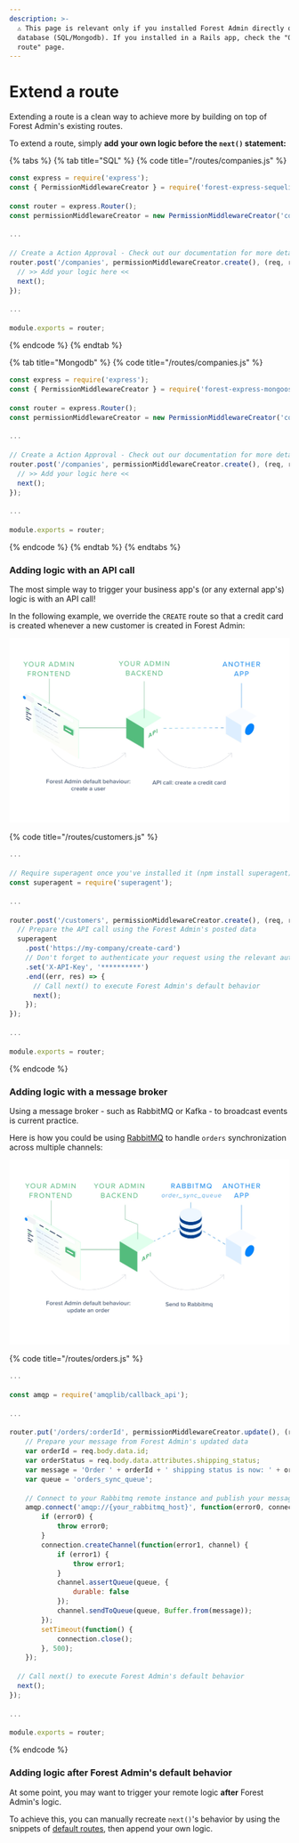 ```yaml
---
description: >-
  ⚠️ This page is relevant only if you installed Forest Admin directly on a
  database (SQL/Mongodb). If you installed in a Rails app, check the "Override a
  route" page.
---
```


# Extend a route

Extending a route is a clean way to achieve more by building on top of Forest Admin's existing routes.

To extend a route, simply **add** **your own logic before the `next()` statement:**

{% tabs %}
{% tab title="SQL" %}
{% code title="/routes/companies.js" %}
```javascript
const express = require('express');
const { PermissionMiddlewareCreator } = require('forest-express-sequelize');

const router = express.Router();
const permissionMiddlewareCreator = new PermissionMiddlewareCreator('companies');

...

// Create a Action Approval - Check out our documentation for more details: https://docs.forestadmin.com/documentation/reference-guide/routes/default-routes#create-a-record
router.post('/companies', permissionMiddlewareCreator.create(), (req, res, next) => {
  // >> Add your logic here <<
  next();
});

...

module.exports = router;
```
{% endcode %}
{% endtab %}

{% tab title="Mongodb" %}
{% code title="/routes/companies.js" %}
```javascript
const express = require('express');
const { PermissionMiddlewareCreator } = require('forest-express-mongoose');

const router = express.Router();
const permissionMiddlewareCreator = new PermissionMiddlewareCreator('companies');

...

// Create a Action Approval - Check out our documentation for more details: https://docs.forestadmin.com/documentation/reference-guide/routes/default-routes#create-a-record
router.post('/companies', permissionMiddlewareCreator.create(), (req, res, next) => {
  // >> Add your logic here <<
  next();
});

...

module.exports = router;
```
{% endcode %}
{% endtab %}
{% endtabs %}

### Adding logic with an API call

The most simple way to trigger your business app's (or any external app's) logic is with an API call!

In the following example, we override the `CREATE` route so that a credit card is created whenever a new customer is created in Forest Admin:

![](../../.gitbook/assets/Forest-Smart-routes.jpg)

{% code title="/routes/customers.js" %}
```javascript
...

// Require superagent once you've installed it (npm install superagent)
const superagent = require('superagent');

...

router.post('/customers', permissionMiddlewareCreator.create(), (req, res, next) => {
  // Prepare the API call using the Forest Admin's posted data
  superagent
    .post('https://my-company/create-card')
    // Don't forget to authenticate your request using the relevant authentication method
    .set('X-API-Key', '**********')
    .end((err, res) => {
      // Call next() to execute Forest Admin's default behavior
      next();
    });
});

...

module.exports = router;
```
{% endcode %}

### Adding logic with a message broker

Using a message broker - such as RabbitMQ or Kafka - to broadcast events is current practice.

Here is how you could be using [RabbitMQ](https://www.rabbitmq.com/tutorials/tutorial-one-javascript.html) to handle `orders` synchronization across multiple channels:

![](../../.gitbook/assets/Forest-Smart-routes-RabbitMq.jpg)

{% code title="/routes/orders.js" %}
```javascript
...

const amqp = require('amqplib/callback_api');

...

router.put('/orders/:orderId', permissionMiddlewareCreator.update(), (req, res, next) => {
    // Prepare your message from Forest Admin's updated data
	var orderId = req.body.data.id;
	var orderStatus = req.body.data.attributes.shipping_status;
	var message = 'Order ' + orderId + ' shipping status is now: ' + orderStatus;
	var queue = 'orders_sync_queue';

    // Connect to your Rabbitmq remote instance and publish your message
    amqp.connect('amqp://{your_rabbitmq_host}', function(error0, connection) {
	    if (error0) {
	        throw error0;
	    }
	    connection.createChannel(function(error1, channel) {
	        if (error1) {
	            throw error1;
	        }
	        channel.assertQueue(queue, {
	            durable: false
	        });
	        channel.sendToQueue(queue, Buffer.from(message));
	    });
	    setTimeout(function() {
	        connection.close();
	    }, 500);
	});
	
  // Call next() to execute Forest Admin's default behavior
  next();
});

...

module.exports = router;
```
{% endcode %}

### Adding logic after Forest Admin's default behavior

At some point, you may want to trigger your remote logic **after** Forest Admin's logic.

To achieve this, you can manually recreate `next()`'s behavior by using the snippets of [default routes](default-routes.md), then append your own logic.
